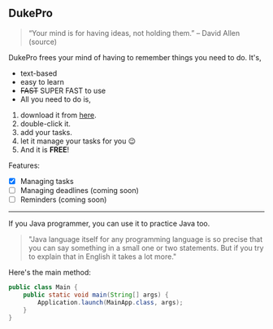 ## DukePro
> “Your mind is for having ideas, not holding them.” – David Allen (source)

DukePro frees your mind of having to remember things you need to do. It's,

- text-based
- easy to learn
- ~~FAST~~ SUPER FAST to use
- All you need to do is,

1. download it from [here](https://nus-cs2103-ay2223s1.github.io/website/schedule/week4/project.html).
2. double-click it.
3. add your tasks.
4. let it manage your tasks for you 😉
5. And it is __FREE__!

Features:

- [x] Managing tasks
- [ ] Managing deadlines (coming soon)
- [ ] Reminders (coming soon)

---

If you Java programmer, you can use it to practice Java too. 
> "Java language itself for any programming language is so precise that you can say something in a small one or two statements. But if you try to explain that in English it takes a lot more."
> 
Here's the main method:
```java
public class Main {
    public static void main(String[] args) {
        Application.launch(MainApp.class, args);
    }
}
```
